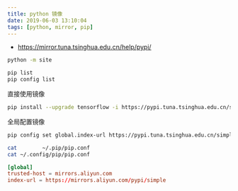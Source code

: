 ```yaml
---
title: python 镜像
date: 2019-06-03 13:10:04
tags: [python, mirror, pip]
---
```


* <https://mirror.tuna.tsinghua.edu.cn/help/pypi/>

<!--more-->

```sh
python -m site

pip list
pip config list
```

直接使用镜像

```sh
pip install --upgrade tensorflow -i https://pypi.tuna.tsinghua.edu.cn/simple
```

全局配置镜像

```sh
pip config set global.index-url https://pypi.tuna.tsinghua.edu.cn/simple
```

```sh
cat        ~/.pip/pip.conf
cat ~/.config/pip/pip.conf
```

```conf
[global]
trusted-host = mirrors.aliyun.com
index-url = https://mirrors.aliyun.com/pypi/simple
```